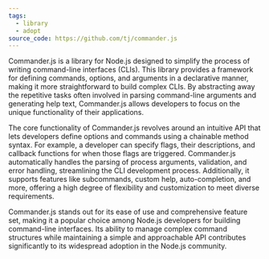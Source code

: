 ```yaml
---
tags:
  - library
  - adopt
source_code: https://github.com/tj/commander.js
---
```

Commander.js is a library for Node.js designed to simplify the process of writing command-line interfaces (CLIs). This library provides a framework for defining commands, options, and arguments in a declarative manner, making it more straightforward to build complex CLIs. By abstracting away the repetitive tasks often involved in parsing command-line arguments and generating help text, Commander.js allows developers to focus on the unique functionality of their applications.

The core functionality of Commander.js revolves around an intuitive API that lets developers define options and commands using a chainable method syntax. For example, a developer can specify flags, their descriptions, and callback functions for when those flags are triggered. Commander.js automatically handles the parsing of process arguments, validation, and error handling, streamlining the CLI development process. Additionally, it supports features like subcommands, custom help, auto-completion, and more, offering a high degree of flexibility and customization to meet diverse requirements.

Commander.js stands out for its ease of use and comprehensive feature set, making it a popular choice among Node.js developers for building command-line interfaces. Its ability to manage complex command structures while maintaining a simple and approachable API contributes significantly to its widespread adoption in the Node.js community.